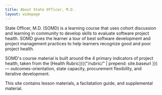 ```yaml
---
title: About State Officer, M.D.
layout: widepage
---
```


State Officer, M.D. (SOMD) is a learning course that uses cohort discussion and learning in community to develop skills to evaluate software project health. SOMD gives the learner a tour of best software development and project management practices to help learners recognize good and poor project health. 

SOMD's course material is built around the 4 primary indicators of project health, taken from the [Health Rubric]({{"/rubric/" | prepend: site.baseurl }}) &mdash; outcomes-orientation, state capacity, procurement flexibility, and iterative development.  


This site contains lesson materials, a facilatation guide, and supplemental material.

